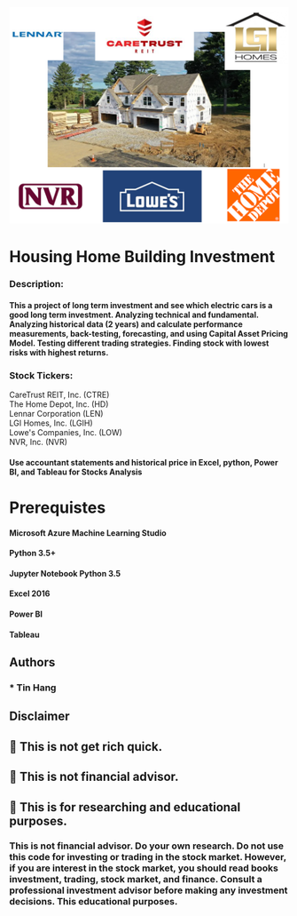 
<img src="HomesInvestment.PNG">

# Housing Home Building Investment

### Description:
#### This a project of long term investment and see which electric cars is a good long term investment. Analyzing technical and fundamental. Analyzing historical data (2 years) and calculate performance measurements, back-testing, forecasting, and using Capital Asset Pricing Model. Testing different trading strategies. Finding stock with lowest risks with highest returns. 

### Stock Tickers:  
CareTrust REIT, Inc. (CTRE)   
The Home Depot, Inc. (HD)   
Lennar Corporation (LEN)   
LGI Homes, Inc. (LGIH)   
Lowe's Companies, Inc. (LOW)  
NVR, Inc. (NVR)  

#### Use accountant statements and historical price in Excel, python, Power BI, and Tableau for Stocks Analysis


# Prerequistes
#### Microsoft Azure Machine Learning Studio  

#### Python 3.5+

#### Jupyter Notebook Python 3.5  

#### Excel 2016

#### Power BI  

#### Tableau

## Authors  
### * Tin Hang  

## Disclaimer  
## 🔴 This is not get rich quick.  
## 🔴 This is not financial advisor.   
## 🔴 This is for researching and educational purposes.  
### This is not financial advisor. Do your own research. Do not use this code for investing or trading in the stock market. However, if you are interest in the stock market, you should read books investment, trading, stock market, and finance. Consult a professional investment advisor before making any investment decisions. This educational purposes.  
